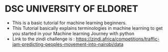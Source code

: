 # DSC UNIVERSITY OF ELDORET



* This is a basic tutorial for machine learning beginners.
* This Tutorial basically explains terminologies in machine learning to get you started in your Machine learning Journey with python
* Link to the zindi challenge is : https://zindi.africa/competitions/traffic-jam-predicting-peoples-movement-into-nairobi/data

